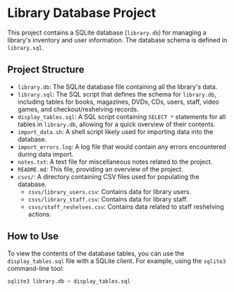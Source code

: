 # Library Database Project

This project contains a SQLite database (`library.db`) for managing a library's inventory and user information. The database schema is defined in `library.sql`.

## Project Structure

-   `library.db`: The SQLite database file containing all the library's data.
-   `library.sql`: The SQL script that defines the schema for `library.db`, including tables for books, magazines, DVDs, CDs, users, staff, video games, and checkout/reshelving records.
-   `display_tables.sql`: A SQL script containing `SELECT *` statements for all tables in `library.db`, allowing for a quick overview of their contents.
-   `import_data.sh`: A shell script likely used for importing data into the database.
-   `import_errors.log`: A log file that would contain any errors encountered during data import.
-   `notes.txt`: A text file for miscellaneous notes related to the project.
-   `README.md`: This file, providing an overview of the project.
-   `csvs/`: A directory containing CSV files used for populating the database.
    -   `csvs/library_users.csv`: Contains data for library users.
    -   `csvs/library_staff.csv`: Contains data for library staff.
    -   `csvs/staff_reshelves.csv`: Contains data related to staff reshelving actions.

## How to Use

To view the contents of the database tables, you can use the `display_tables.sql` file with a SQLite client. For example, using the `sqlite3` command-line tool:

```bash
sqlite3 library.db < display_tables.sql
